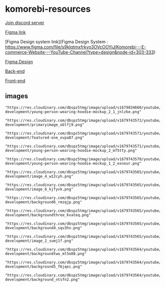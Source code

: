 # komorebi-resources


[Join discord server](https://discord.gg/zzCTKpZtW7)


[Figma link](https://www.figma.com/file/s9kIqtmxfrkyo3OVcOOYiJ/Komorebi---E-commerce-Website---YouTube-Channel?type=design&node-id=0%3A1&t=rOYJIYh1njZ3ESrf-1)


[Figma Design system link](Figma Design System : https://www.figma.com/file/s9kIqtmxfrkyo3OVcOOYiJ/Komorebi---E-commerce-Website---YouTube-Channel?type=design&node-id=303-333)

[Figma Design](https://www.figma.com/file/s9kIqtmxfrkyo3OVcOOYiJ/Komorebi---E-commerce-Website---YouTube-Channel?type=design&node-id=115-152)

[Back-end](https://github.com/omkhetwal/komorebi-backend-production)

[Front-end](https://github.com/omkhetwal/komorebi-front-end)




## images

```
"https://res.cloudinary.com/dbspz5tmg/image/upload/v1679834660/youtube/2023/march/komorebi-development/young-person-wearing-hoodie-mockup_2_1_jnlzke.png"

"https://res.cloudinary.com/dbspz5tmg/image/upload/v1679743572/youtube/2023/march/komorebi-development/primaryimage_oblfj9.png"

"https://res.cloudinary.com/dbspz5tmg/image/upload/v1679743571/youtube/2023/march/komorebi-development/featured-one_ovpa87.png"

"https://res.cloudinary.com/dbspz5tmg/image/upload/v1679743571/youtube/2023/march/komorebi-development/young-person-wearing-hoodie-mockup_2_mf5tty.png"

"https://res.cloudinary.com/dbspz5tmg/image/upload/v1679743570/youtube/2023/march/komorebi-development/young-person-wearing-hoodie-mockup_1_2_exnour.png"

"https://res.cloudinary.com/dbspz5tmg/image/upload/v1679743565/youtube/2023/march/komorebi-development/image_4_w12cyh.png"

"https://res.cloudinary.com/dbspz5tmg/image/upload/v1679743565/youtube/2023/march/komorebi-development/image_6_kjfyvk.png"

"https://res.cloudinary.com/dbspz5tmg/image/upload/v1679743565/youtube/2023/march/komorebi-development/background6_rmzqjp.png"

"https://res.cloudinary.com/dbspz5tmg/image/upload/v1679743565/youtube/2023/march/komorebi-development/backgroundthree_kvateq.png"

"https://res.cloudinary.com/dbspz5tmg/image/upload/v1679743565/youtube/2023/march/komorebi-development/background4_sqv3hn.png"

"https://res.cloudinary.com/dbspz5tmg/image/upload/v1679743565/youtube/2023/march/komorebi-development/image_2_sumj1f.png"

"https://res.cloudinary.com/dbspz5tmg/image/upload/v1679743564/youtube/2023/march/komorebi-development/backgroundtwo_ml5o08.png"

"https://res.cloudinary.com/dbspz5tmg/image/upload/v1679743564/youtube/2023/march/komorebi-development/background5_f6jqei.png"

"https://res.cloudinary.com/dbspz5tmg/image/upload/v1679743564/youtube/2023/march/komorebi-development/background_ntsfn2.png"
```

